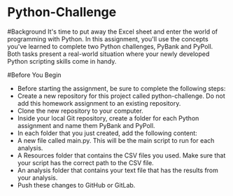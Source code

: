 # Python-Challenge

#Background
It's time to put away the Excel sheet and enter the world of programming with Python. In this assignment, you'll use the concepts you've learned to complete two Python challenges, PyBank and PyPoll. Both tasks present a real-world situation where your newly developed Python scripting skills come in handy.

#Before You Begin
* Before starting the assignment, be sure to complete the following steps:
* Create a new repository for this project called python-challenge. Do not add this homework assignment to an existing repository.
* Clone the new repository to your computer.
* Inside your local Git repository, create a folder for each Python assignment and name them PyBank and PyPoll.
* In each folder that you just created, add the following content:
* A new file called main.py. This will be the main script to run for each analysis.
* A Resources folder that contains the CSV files you used. Make sure that your script has the correct path to the CSV file.
* An analysis folder that contains your text file that has the results from your analysis.
* Push these changes to GitHub or GitLab.
